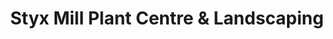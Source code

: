 ---
title: "Styx Mill Plant Centre & Landscaping"
url: /christchurch/styx-mill-plant-centre-and-landscaping/
shop: garden centre
---